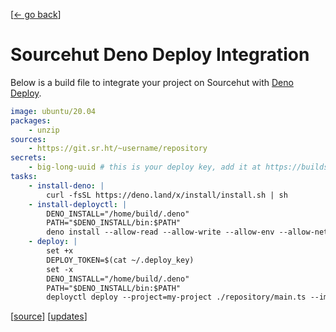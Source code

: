 <link rel="stylesheet" href="/index.css">

[[← go back](/wiki.html)]


# Sourcehut Deno Deploy Integration
Below is a build file to integrate your project on Sourcehut with [Deno Deploy](https://deno.com/deploy).

```yml
image: ubuntu/20.04
packages:
    - unzip
sources:
    - https://git.sr.ht/~username/repository
secrets:
    - big-long-uuid # this is your deploy key, add it at https://builds.sr.ht/secrets - make sure the file is called "~/.deploy_key"
tasks:
    - install-deno: |
        curl -fsSL https://deno.land/x/install/install.sh | sh
    - install-deployctl: |
        DENO_INSTALL="/home/build/.deno"
        PATH="$DENO_INSTALL/bin:$PATH"
        deno install --allow-read --allow-write --allow-env --allow-net --allow-run --no-check -r -f https://deno.land/x/deploy/deployctl.ts
    - deploy: |
        set +x
        DEPLOY_TOKEN=$(cat ~/.deploy_key)
        set -x
        DENO_INSTALL="/home/build/.deno"
        PATH="$DENO_INSTALL/bin:$PATH"
        deployctl deploy --project=my-project ./repository/main.ts --import-map=./repository/import_map.json --token=$DEPLOY_TOKEN --prod
```

<footer>[<a href="https://git.sr.ht/~jordanreger/com/tree/main/item/site/wiki/dev/deno-deploy.md">source</a>] [<a href="/updates.html">updates</a>]</footer>